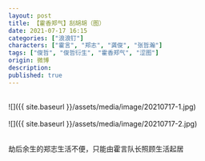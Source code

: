 ```yaml
---
layout: post
title: 【霍香郑气】刮胡胡（图）
date: 2021-07-17 16:15
categories: ["浪浪钉"]
characters: ["霍言", "郑志", "龚俊", "张哲瀚"]
tags: ["俊哲", "俊哲衍生", "霍香郑气", "涩图"]
origin: 微博
description: 
published: true
---
```


<br>
![]({{ site.baseurl }}/assets/media/image/20210717-1.jpg)
<br><br>
![]({{ site.baseurl }}/assets/media/image/20210717-2.jpg)
<br><br>

劫后余生的郑志生活不便，只能由霍言队长照顾生活起居

